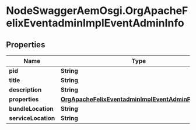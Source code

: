 # NodeSwaggerAemOsgi.OrgApacheFelixEventadminImplEventAdminInfo

## Properties
Name | Type | Description | Notes
------------ | ------------- | ------------- | -------------
**pid** | **String** |  | [optional] 
**title** | **String** |  | [optional] 
**description** | **String** |  | [optional] 
**properties** | [**OrgApacheFelixEventadminImplEventAdminProperties**](OrgApacheFelixEventadminImplEventAdminProperties.md) |  | [optional] 
**bundleLocation** | **String** |  | [optional] 
**serviceLocation** | **String** |  | [optional] 



